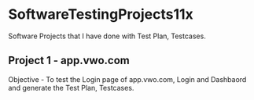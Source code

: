 # SoftwareTestingProjects11x

Software Projects that I have done with Test Plan, Testcases.

## Project 1 - app.vwo.com
Objective - To test the Login page of app.vwo.com, Login and Dashbaord
and generate the Test Plan, Testcases.

